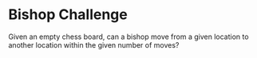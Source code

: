 # Bishop Challenge

Given an empty chess board, can a bishop move from a given location to another location within the given number of moves?
